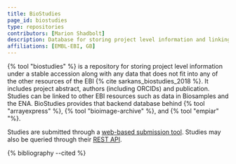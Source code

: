 ```yaml
---
title: BioStudies
page_id: biostudies
type: repositories
contributors: [Marion Shadbolt]
description: Database for storing project level information and linking to other repositories.
affiliations: [EMBL-EBI, GB]
---
```


{% tool "biostudies" %} is a repository for storing project level information under a stable accession along with any data that does not fit into any of the other resources of the EBI {% cite sarkans_biostudies_2018 %}. It includes project abstract, authors (including ORCIDs) and publication. Studies can be linked to other EBI resources such as data in Biosamples and the ENA. BioStudies provides that backend database behind {% tool "arrayexpress" %}, {% tool "bioimage-archive" %}, and {% tool "empiar" "%}.

Studies are submitted through a [web-based submission tool](https://www.ebi.ac.uk/biostudies/submit). Studies may also be queried through their [REST API](https://www.ebi.ac.uk/biostudies/help#rest-api-docs).

{% bibliography --cited %}